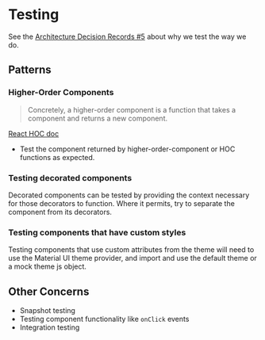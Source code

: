 # Testing

See the [Architecture Decision Records #5](https://github.com/reactioncommerce/reaction-next-starterkit/tree/master/docs/architecture/decisions) about why we test the way we do.

## Patterns

### Higher-Order Components

> Concretely, a higher-order component is a function that takes a component and returns a new component.

[React HOC doc](https://reactjs.org/docs/higher-order-components.html)

- Test the component returned by higher-order-component or HOC functions as expected.

### Testing decorated components

Decorated components can be tested by providing the context necessary for those decorators to function. Where it permits, try to separate the component from its decorators.

### Testing components that have custom styles

Testing components that use custom attributes from the theme will need to use the Material UI theme provider, and import and use the default theme or a mock theme js object.

## Other Concerns

- Snapshot testing
- Testing component functionality like `onClick` events
- Integration testing
